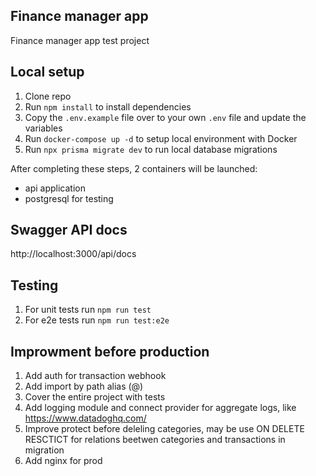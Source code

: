 ## Finance manager app

Finance manager app test project

## Local setup

1. Clone repo
2. Run `npm install` to install dependencies
3. Copy the `.env.example` file over to your own `.env` file and update the variables
4. Run `docker-compose up -d` to setup local environment with Docker
5. Run `npx prisma migrate dev` to run local database migrations

After completing these steps, 2 containers will be launched:

- api application
- postgresql for testing

## Swagger API docs

http://localhost:3000/api/docs

## Testing

1. For unit tests run `npm run test`
2. For e2e tests run `npm run test:e2e`

## Improwment before production

1. Add auth for transaction webhook
2. Add import by path alias (@)
3. Cover the entire project with tests
4. Add logging module and connect provider for aggregate logs, like https://www.datadoghq.com/ 
5. Improve protect before deleling categories, may be use ON DELETE RESCTICT for relations beetwen categories and transactions in migration
6. Add nginx for prod
